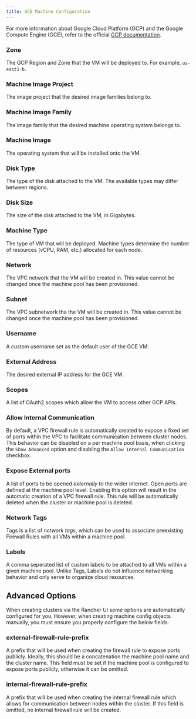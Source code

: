 ```yaml
---
title: GCE Machine Configuration
---
```


<head>
  <link rel="canonical" href="https://ranchermanager.docs.rancher.com/reference-guides/cluster-configuration/downstream-cluster-configuration/machine-configuration/google-gce"/>
</head>


For more information about Google Cloud Platform (GCP) and the Google Compute Engine (GCE), refer to the official [GCP documentation](https://cloud.google.com/docs).

### Zone

The GCP Region and Zone that the VM will be deployed to. For example, `us-east1-b`.

### Machine Image Project

The image project that the desired image families belong to.

### Machine Image Family

The image family that the desired machine operating system belongs to.

### Machine Image

The operating system that will be installed onto the VM.

### Disk Type

The type of the disk attached to the VM. The available types may differ between regions.

### Disk Size

The size of the disk attached to the VM, in Gigabytes.

### Machine Type

The type of VM that will be deployed. Machine types determine the number of resources (vCPU, RAM, etc.) allocated for each node.

### Network

The VPC network that the VM will be created in. This value cannot be changed once the machine pool has been provisioned.

### Subnet

The VPC subnetwork tha the VM will be created in. This value cannot be changed once the machine pool has been provisioned.

### Username

A custom username set as the default user of the GCE VM. 

### External Address

The desired external IP address for the GCE VM.

### Scopes

A list of OAuth2 scopes which allow the VM to access other GCP APIs.

### Allow Internal Communication

By default, a VPC firewall rule is automatically created to expose a fixed set of ports within the VPC to facilitate communication between cluster nodes. This behavior can be disabled on a per machine pool basis, when clicking the `Show Advanced` option and disabling the `Allow Internal Communication` checkbox. 

### Expose External ports

A list of ports to be opened _externally_ to the wider internet. Open ports are defined at the machine pool level. Enabling this option will result in the automatic creation of a VPC firewall rule. This rule will be automatically deleted when the cluster or machine pool is deleted.

### Network Tags

Tags is a list of _network tags_, which can be used to associate preexisting Firewall Rules with all VMs within a machine pool.

### Labels

A comma seperated list of custom labels to be attached to all VMs within a given machine pool. Unlike Tags, Labels do not influence networking behavior and only serve to organize cloud resources.

## Advanced Options

When creating clusters via the Rancher UI some options are automatically configured for you. However, when creating machine config objects manually, you must ensure you properly configure the below fields.

### external-firewall-rule-prefix

A prefix that will be used when creating the firewall rule to expose ports publicly. Ideally, this should be a concatenation the machine pool name and the cluster name. This field must be set if the machine pool is configured to expose ports publicly, otherwise it can be omitted.

### internal-firewall-rule-prefix

A prefix that will be used when creating the internal firewall rule which allows for communication between nodes within the cluster. If this field is omitted, no internal firewall rule will be created.

